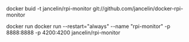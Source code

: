 docker buid -t jancelin/rpi-monitor git://github.com/jancelin/docker-rpi-monitor

docker run docker run --restart="always" --name "rpi-monitor" -p 8888:8888 -p 4200:4200 jancelin/rpi-monitor
